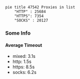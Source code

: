 
```mermaid
pie title 47542 Proxies in list
    "HTTP" : 25684
    "HTTPS": 7354
    "SOCKS" : 20127
```

### Some Info
#### Average Timeout

- mixed: 3.1s
- http: 1.5s
- https: 8.5s
- socks: 6.2s
